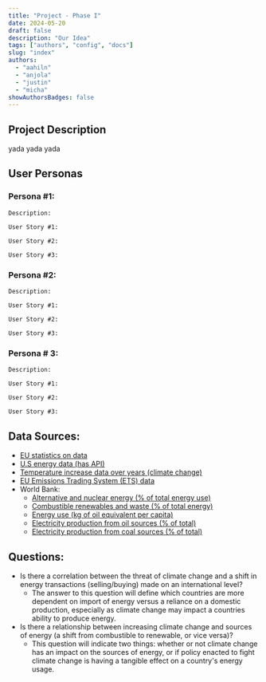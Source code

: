 ```yaml
---
title: "Project - Phase I"
date: 2024-05-20
draft: false
description: "Our Idea"
tags: ["authors", "config", "docs"]
slug: "index"
authors:
  - "aahiln"
  - "anjola"
  - "justin"
  - "micha"
showAuthorsBadges: false
---
```


## Project Description

yada yada yada

## User Personas

### Persona #1:

    Description:

    User Story #1:

    User Story #2:

    User Story #3:

### Persona #2:

    Description:

    User Story #1:

    User Story #2:

    User Story #3:

### Persona # 3:

    Description:

    User Story #1:

    User Story #2:

    User Story #3:

## Data Sources:

- [EU statistics on data](https://ec.europa.eu/eurostat/statistics-explained/index.php?title=Energy_statistics_-_an_overview)
- [U.S energy data (has API)](https://www.eia.gov/totalenergy/data/monthly/)
- [Temperature increase data over years (climate change)](https://www.ncei.noaa.gov/access/monitoring/climate-at-a-glance/global/time-series)
- [EU Emissions Trading System (ETS) data](https://www.eea.europa.eu/data-and-maps/dashboards/emissions-trading-viewer-1)
- World Bank:
  - [Alternative and nuclear energy (% of total energy use)](https://data.worldbank.org/indicator/EG.USE.COMM.CL.ZS?view=chart)
  - [Combustible renewables and waste (% of total energy)](https://data.worldbank.org/indicator/EG.USE.PCAP.KG.OE?view=chart)
  - [Energy use (kg of oil equivalent per capita)](https://data.worldbank.org/indicator/EG.USE.PCAP.KG.OE?view=chart)
  - [Electricity production from oil sources (% of total)](https://data.worldbank.org/indicator/EG.ELC.PETR.ZS?view=chart)
  - [Electricity production from coal sources (% of total)](https://data.worldbank.org/indicator/EG.ELC.COAL.ZS?view=chart)

## Questions:

- Is there a correlation between the threat of climate change and a shift in energy transactions (selling/buying) made on an international level?
  - The answer to this question will define which countries are more dependent on import of energy versus a reliance on a domestic production, especially as climate change may impact a countries ability to produce energy.
- Is there a relationship between increasing climate change and sources of energy (a shift from combustible to renewable, or vice versa)?
  - This question will indicate two things: whether or not climate change has an impact on the sources of energy, or if policy enacted to fight climate change is having a tangible effect on a country's energy usage.
